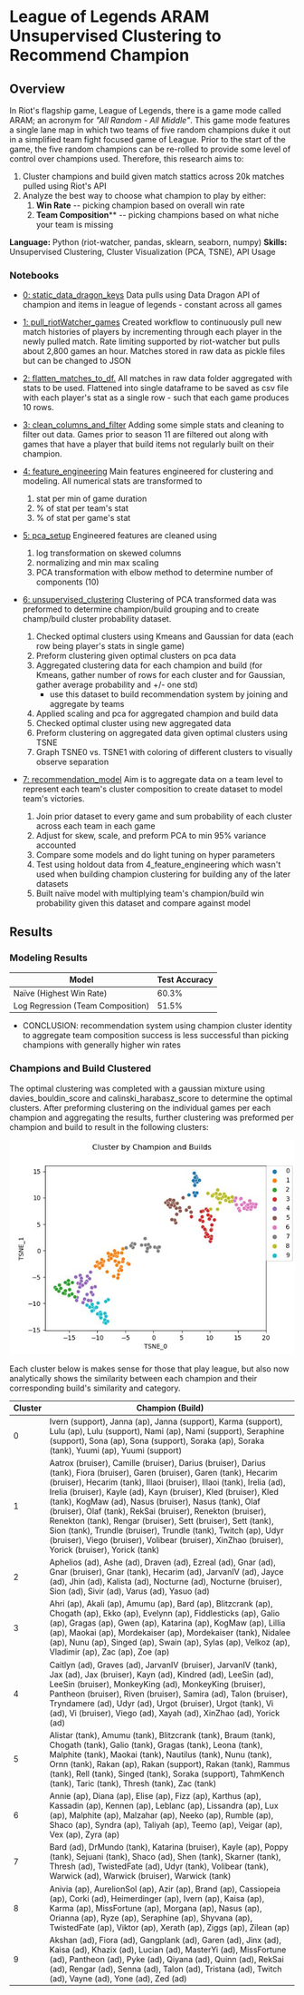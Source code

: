 # League of Legends ARAM Unsupervised Clustering to Recommend Champion

## Overview

In Riot's flagship game, League of Legends, there is a game mode called ARAM; an acronym for *"All Random - All Middle"*. This game mode features a single lane map in which two teams of five random champions duke it out in a simplified team fight focused game of League. Prior to the start of the game, the five random champions can be re-rolled to provide some level of control over champions used. Therefore, this research aims to:

  1. Cluster champions and build given match stattics across 20k matches pulled using Riot's API
  2. Analyze the best way to choose what champion to play by either:
     1. **Win Rate** -- picking champion based on overall win rate
     2. **Team Composition**** -- picking champions based on what niche your team is missing

**Language:** Python (riot-watcher, pandas, sklearn, seaborn, numpy)
**Skills:** Unsupervised Clustering, Cluster Visualization (PCA, TSNE), API Usage

### Notebooks

- [0: static_data_dragon_keys](https://github.com/albechen/lol-aram-recommendation-model/blob/main/0_static_data_dragon_keys.py)
Data pulls using Data Dragon API of champion and items in league of legends - constant across all games

- [1: pull_riotWatcher_games](https://github.com/albechen/lol-aram-recommendation-model/blob/main/1_pull_riotWatcher_games.py)
Created workflow to continuously pull new match histories of players by incrementing through each player in the newly pulled match. Rate limiting supported by riot-watcher but pulls about 2,800 games an hour. Matches stored in raw data as pickle files but can be changed to JSON

- [2: flatten_matches_to_df.](https://github.com/albechen/lol-aram-recommendation-model/blob/main/2_flatten_matches_to_df..py)
All matches in raw data folder aggregated with stats to be used. Flattened into single dataframe to be saved as csv file with each player's stat as a single row - such that each game produces 10 rows.

- [3: clean_columns_and_filter](https://github.com/albechen/lol-aram-recommendation-model/blob/main/3_clean_columns_and_filter.py)
Adding some simple stats and cleaning to filter out data. Games prior to season 11 are filtered out along with games that have a player that build items not regularly built on their champion.

- [4: feature_engineering](https://github.com/albechen/lol-aram-recommendation-model/blob/main/4_feature_engineering.py)
Main features engineered for clustering and modeling. All numerical stats are transformed to
  1. stat per min of game duration
  2. % of stat per team's stat
  3. % of stat per game's stat

- [5: pca_setup](https://github.com/albechen/lol-aram-recommendation-model/blob/main/5_pca_setup.py)
Engineered features are cleaned using
  1. log transformation on skewed columns
  2. normalizing and min max scaling
  3. PCA transformation with elbow method to determine number of components (10)

- [6: unsupervised_clustering](https://github.com/albechen/lol-aram-recommendation-modelblob/main/6_unsupervised_clustering.py)
Clustering of PCA transformed data was preformed to determine champion/build grouping and to create champ/build cluster probability dataset.
  1. Checked optimal clusters using Kmeans and Gaussian for data (each row being player's stats in single game)
  2. Preform clustering given optimal clusters on pca data
  3. Aggregated clustering data for each champion and build (for Kmeans, gather number of rows for each cluster and for Gaussian, gather average probability and +/- one std)
     - use this dataset to build recommendation system by joining and aggregate by teams
  4. Applied scaling and pca for aggregated champion and build data
  5. Checked optimal cluster using new aggregated data
  6. Preform clustering on aggregated data given optimal clusters using TSNE
  7. Graph TSNE0 vs. TSNE1 with coloring of different clusters to visually observe separation

- [7: recommendation_model](https://github.com/albechen/lol-aram-recommendation-model/blob/main/7_recommendation_model.py)
Aim is to aggregate data on a team level to represent each team's cluster composition to create dataset to model team's victories.
  1. Join prior dataset to every game and sum probability of each cluster across each team in each game
  2. Adjust for skew, scale, and preform PCA to min 95% variance accounted
  3. Compare some models and do light tuning on hyper parameters
  4. Test using holdout data from 4_feature_engineering which wasn't used when building champion clustering for building any of the later datasets
  5. Built naïve model with multiplying team's champion/build win probability given this dataset and compare against model

## Results

### Modeling Results

| Model | Test Accuracy |
| - | - |
| Naïve (Highest Win Rate) | 60.3% |
| Log Regression (Team Composition) | 51.5% |

- CONCLUSION: recommendation system using champion cluster identity to aggregate team composition success is less successful than picking champions with generally higher win rates

### Champions and Build Clustered

The optimal clustering was completed with a gaussian mixture using davies_bouldin_score and calinski_harabasz_score to determine the optimal clusters. After preforming clustering on the individual games per each champion and aggregating the results, further clustering was preformed per champion and build to result in the following clusters:

![alt text](/data/results/images/championCluster_tsne.jpg " championCluster")

Each cluster below is makes sense for those that play league, but also now analytically shows the similarity between each champion and their corresponding build's similarity and category.

| Cluster | Champion (Build) |
| - | - |
|0|Ivern (support), Janna (ap), Janna (support), Karma (support), Lulu (ap), Lulu (support), Nami (ap), Nami (support), Seraphine (support), Sona (ap), Sona (support), Soraka (ap), Soraka (tank), Yuumi (ap), Yuumi (support)|
|1|Aatrox (bruiser), Camille (bruiser), Darius (bruiser), Darius (tank), Fiora (bruiser), Garen (bruiser), Garen (tank), Hecarim (bruiser), Hecarim (tank), Illaoi (bruiser), Illaoi (tank), Irelia (ad), Irelia (bruiser), Kayle (ad), Kayn (bruiser), Kled (bruiser), Kled (tank), KogMaw (ad), Nasus (bruiser), Nasus (tank), Olaf (bruiser), Olaf (tank), RekSai (bruiser), Renekton (bruiser), Renekton (tank), Rengar (bruiser), Sett (bruiser), Sett (tank), Sion (tank), Trundle (bruiser), Trundle (tank), Twitch (ap), Udyr (bruiser), Viego (bruiser), Volibear (bruiser), XinZhao (bruiser), Yorick (bruiser), Yorick (tank)|
|2|Aphelios (ad), Ashe (ad), Draven (ad), Ezreal (ad), Gnar (ad), Gnar (bruiser), Gnar (tank), Hecarim (ad), JarvanIV (ad), Jayce (ad), Jhin (ad), Kalista (ad), Nocturne (ad), Nocturne (bruiser), Sion (ad), Sivir (ad), Varus (ad), Yasuo (ad)|
|3|Ahri (ap), Akali (ap), Amumu (ap), Bard (ap), Blitzcrank (ap), Chogath (ap), Ekko (ap), Evelynn (ap), Fiddlesticks (ap), Galio (ap), Gragas (ap), Gwen (ap), Katarina (ap), KogMaw (ap), Lillia (ap), Maokai (ap), Mordekaiser (ap), Mordekaiser (tank), Nidalee (ap), Nunu (ap), Singed (ap), Swain (ap), Sylas (ap), Velkoz (ap), Vladimir (ap), Zac (ap), Zoe (ap)|
|4|Caitlyn (ad), Graves (ad), JarvanIV (bruiser), JarvanIV (tank), Jax (ad), Jax (bruiser), Kayn (ad), Kindred (ad), LeeSin (ad), LeeSin (bruiser), MonkeyKing (ad), MonkeyKing (bruiser), Pantheon (bruiser), Riven (bruiser), Samira (ad), Talon (bruiser), Tryndamere (ad), Udyr (ad), Urgot (bruiser), Urgot (tank), Vi (ad), Vi (bruiser), Viego (ad), Xayah (ad), XinZhao (ad), Yorick (ad)|
|5|Alistar (tank), Amumu (tank), Blitzcrank (tank), Braum (tank), Chogath (tank), Galio (tank), Gragas (tank), Leona (tank), Malphite (tank), Maokai (tank), Nautilus (tank), Nunu (tank), Ornn (tank), Rakan (ap), Rakan (support), Rakan (tank), Rammus (tank), Rell (tank), Singed (tank), Soraka (support), TahmKench (tank), Taric (tank), Thresh (tank), Zac (tank)|
|6|Annie (ap), Diana (ap), Elise (ap), Fizz (ap), Karthus (ap), Kassadin (ap), Kennen (ap), Leblanc (ap), Lissandra (ap), Lux (ap), Malphite (ap), Malzahar (ap), Neeko (ap), Rumble (ap), Shaco (ap), Syndra (ap), Taliyah (ap), Teemo (ap), Veigar (ap), Vex (ap), Zyra (ap)|
|7|Bard (ad), DrMundo (tank), Katarina (bruiser), Kayle (ap), Poppy (tank), Sejuani (tank), Shaco (ad), Shen (tank), Skarner (tank), Thresh (ad), TwistedFate (ad), Udyr (tank), Volibear (tank), Warwick (ad), Warwick (bruiser), Warwick (tank)|
|8|Anivia (ap), AurelionSol (ap), Azir (ap), Brand (ap), Cassiopeia (ap), Corki (ad), Heimerdinger (ap), Ivern (ap), Kaisa (ap), Karma (ap), MissFortune (ap), Morgana (ap), Nasus (ap), Orianna (ap), Ryze (ap), Seraphine (ap), Shyvana (ap), TwistedFate (ap), Viktor (ap), Xerath (ap), Ziggs (ap), Zilean (ap)|
|9|Akshan (ad), Fiora (ad), Gangplank (ad), Garen (ad), Jinx (ad), Kaisa (ad), Khazix (ad), Lucian (ad), MasterYi (ad), MissFortune (ad), Pantheon (ad), Pyke (ad), Qiyana (ad), Quinn (ad), RekSai (ad), Rengar (ad), Senna (ad), Talon (ad), Tristana (ad), Twitch (ad), Vayne (ad), Yone (ad), Zed (ad)|

